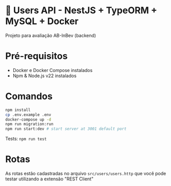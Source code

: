 # 🧠 Users API - NestJS + TypeORM + MySQL + Docker

Projeto para avaliação AB-InBev (backend)

# Pré-requisitos

- Docker e Docker Compose instalados
- Npm & Node.js v22 instalados

# Comandos

```bash
npm install
cp .env.example .env
docker-compose up -d
npm run migration:run
npm run start:dev # start server at 3001 default port
```

Tests: ``npm run test``

# Rotas

As rotas estão cadastradas no arquivo ``src/users/users.http`` que você pode testar utilizando a extensão "REST Client"